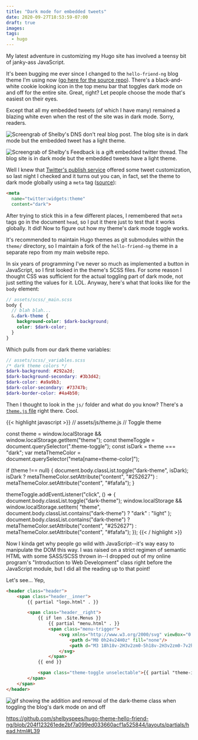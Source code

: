 ```yaml
---
title: "Dark mode for embedded tweets"
date: 2020-09-27T18:53:59-07:00
draft: true
images:
tags:
  - hugo
---
```


My latest adventure in customizing my Hugo site has involved a teensy bit of janky-ass JavaScript.

<!--more-->

It's been bugging me ever since I changed to the `hello-friend-ng` blog theme I'm using now ([go here for the source repo](https://github.com/rhazdon/hugo-theme-hello-friend-ng)). There's a black-and-white cookie looking icon in the top menu bar that toggles dark mode on and off for the entire site. Great, right? Let people choose the mode that's easiest on their eyes.

Except that all my embedded tweets (of which I have many) remained a blazing white even when the rest of the site was in dark mode. Sorry, readers.

![Screengrab of Shelby's DNS don't real blog post. The blog site is in dark mode but the embedded tweet has a light theme.](https://p-81fa8j.b1.n0.cdn.getcloudapp.com/items/E0urWEy9/Image%202020-09-27%20at%207.21.23%20PM.png?source=viewer&v=37d1e1f1210b4cc5d123331d70803e46)

![Screengrab of Shelby's Feedback is a gift embedded twitter thread. The blog site is in dark mode but the embedded tweets have a light theme.](https://p-81fa8j.b1.n0.cdn.getcloudapp.com/items/ApuL6OXj/Image%202020-09-27%20at%207.21.10%20PM.png?source=viewer&v=f60d514753e4bfcdd976cf97e955c3f4)

Well I knew that [Twitter's publish service](https://publish.twitter.com/) offered some tweet customization, so last night I checked and it turns out you can, in fact, set the theme to dark mode globally using a `meta` tag ([source](https://developer.twitter.com/en/docs/twitter-for-websites/webpage-properties)):

```html
<meta
  name="twitter:widgets:theme"
  content="dark">
```

After trying to stick this in a few different places, I remembered that `meta` tags go in the document `head`, so I put it there just to test that it works globally. It did! Now to figure out how my theme's dark mode toggle works.

It's recommended to maintain Hugo themes as git submodules within the `theme/` directory, so I maintain a fork of the `hello-friend-ng` theme in a separate repo from my main website repo.

In six years of programming I've never so much as implemented a button in JavaScript, so I first looked in the theme's SCSS files. For some reason I thought CSS was sufficient for the actual toggling part of dark mode, not just setting the values for it. LOL. Anyway, here's what that looks like for the `body` element:

```scss
// assets/scss/_main.scss
body {
  // blah blah...
  &.dark-theme {
    background-color: $dark-background;
    color: $dark-color;
  }
}
```

Which pulls from our dark theme variables:

```scss
// assets/scss/_variables.scss 
/* dark theme colors */
$dark-background: #292a2d;
$dark-background-secondary: #3b3d42;
$dark-color: #a9a9b3;
$dark-color-secondary: #73747b;
$dark-border-color: #4a4b50;
```

Then I thought to look in the `js/` folder and what do you know? There's a [`theme.js` file](https://github.com/shelbyspees/hugo-theme-hello-friend-ng/blob/9474c646ca72d814c0100bf5f63cc798fd85b5ca/assets/js/theme.js) right there. Cool.

{{< highlight javascript >}}
// assets/js/theme.js
// Toggle theme

const theme = window.localStorage && window.localStorage.getItem("theme");
const themeToggle = document.querySelector(".theme-toggle");
const isDark = theme === "dark";
var metaThemeColor = document.querySelector("meta[name=theme-color]");

if (theme !== null) {
  document.body.classList.toggle("dark-theme", isDark);
  isDark
    ? metaThemeColor.setAttribute("content", "#252627")
    : metaThemeColor.setAttribute("content", "#fafafa");
}

themeToggle.addEventListener("click", () => {
  document.body.classList.toggle("dark-theme");
  window.localStorage &&
    window.localStorage.setItem(
      "theme",
      document.body.classList.contains("dark-theme") ? "dark" : "light"
    );
  document.body.classList.contains("dark-theme")
    ? metaThemeColor.setAttribute("content", "#252627")
    : metaThemeColor.setAttribute("content", "#fafafa");
});
{{< / highlight >}}

Now I kinda get why people go wild with JavaScript--it's way easy to manipulate the DOM this way. I was raised on a strict regimen of semantic HTML with some SASS/SCSS thrown in--I dropped out of my online program's "Introduction to Web Development" class right before the JavaScript module, but I did all the reading up to that point!

Let's see... Yep,

```html {linenos=table,hl_lines=[16]}
<header class="header">
    <span class="header__inner">
        {{ partial "logo.html" . }}

        <span class="header__right">
            {{ if len .Site.Menus }}
                {{ partial "menu.html" . }}
                <span class="menu-trigger">
                    <svg xmlns="http://www.w3.org/2000/svg" viewBox="0 0 24 24">
                        <path d="M0 0h24v24H0z" fill="none"/>
                        <path d="M3 18h18v-2H3v2zm0-5h18v-2H3v2zm0-7v2h18V6H3z"/>
                    </svg>
                </span>
            {{ end }}

            <span class="theme-toggle unselectable">{{ partial "theme-icon.html" . }}</span>
        </span>
    </span>
</header>
```

![gif showing the addition and removal of the dark-theme class when toggling the blog's dark mode on and off](https://p-81Fa8J.b1.n0.cdn.getcloudapp.com/items/12ur91Dx/Screen%20Recording%202020-09-27%20at%2008.29.27%20PM.gif?v=b90f4157bba6c241ae80bde30052903c)

https://github.com/shelbyspees/hugo-theme-hello-friend-ng/blob/204f123261ede2bf7a099ed033660acf1a525844/layouts/partials/head.html#L39
